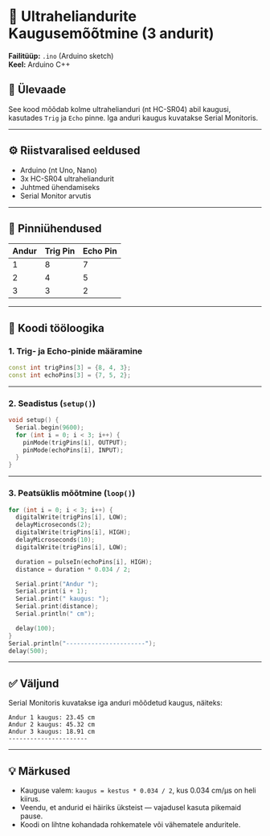 
# 📡 Ultraheliandurite Kaugusemõõtmine (3 andurit)

**Failitüüp:** `.ino` (Arduino sketch)  
**Keel:** Arduino C++

## 🧾 Ülevaade

See kood mõõdab kolme ultrahelianduri (nt HC-SR04) abil kaugusi, kasutades `Trig` ja `Echo` pinne. Iga anduri kaugus kuvatakse Serial Monitoris.

---

## ⚙️ Riistvaralised eeldused

- Arduino (nt Uno, Nano)
- 3x HC-SR04 ultraheliandurit
- Juhtmed ühendamiseks
- Serial Monitor arvutis

---

## 🔌 Pinniühendused

| Andur | Trig Pin | Echo Pin |
|-------|----------|----------|
| 1     | 8        | 7        |
| 2     | 4        | 5        |
| 3     | 3        | 2        |

---

## 🧠 Koodi tööloogika

### 1. Trig- ja Echo-pinide määramine

```cpp
const int trigPins[3] = {8, 4, 3};
const int echoPins[3] = {7, 5, 2};
```

---

### 2. Seadistus (`setup()`)

```cpp
void setup() {
  Serial.begin(9600);
  for (int i = 0; i < 3; i++) {
    pinMode(trigPins[i], OUTPUT);
    pinMode(echoPins[i], INPUT);
  }
}
```

---

### 3. Peatsüklis mõõtmine (`loop()`)

```cpp
for (int i = 0; i < 3; i++) {
  digitalWrite(trigPins[i], LOW);
  delayMicroseconds(2);
  digitalWrite(trigPins[i], HIGH);
  delayMicroseconds(10);
  digitalWrite(trigPins[i], LOW);

  duration = pulseIn(echoPins[i], HIGH);
  distance = duration * 0.034 / 2;

  Serial.print("Andur ");
  Serial.print(i + 1);
  Serial.print(" kaugus: ");
  Serial.print(distance);
  Serial.println(" cm");

  delay(100);
}
Serial.println("----------------------");
delay(500);
```

---

## ✅ Väljund

Serial Monitoris kuvatakse iga anduri mõõdetud kaugus, näiteks:

```
Andur 1 kaugus: 23.45 cm
Andur 2 kaugus: 45.32 cm
Andur 3 kaugus: 18.91 cm
----------------------
```

---

## 💡 Märkused

- Kauguse valem: `kaugus = kestus * 0.034 / 2`, kus 0.034 cm/µs on heli kiirus.
- Veendu, et andurid ei häiriks üksteist — vajadusel kasuta pikemaid pause.
- Koodi on lihtne kohandada rohkematele või vähematele anduritele.
